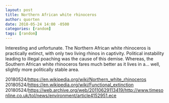 ```yaml
---
layout: post
title: Northern African white rhinoceros
author: quorten
date: 2018-05-24 14:00 -0500
categories: [random]
tags: [random]
---
```


Interesting and unfortunate.  The Northern African white rhinoceros is
practically extinct, with only two living rhinos in captivity.
Political instability leading to illegal poaching was the cause of
this demise.  Whereas, the Southern African white rhinoceros fares
much better as it lives in a... well, slightly more politically stable
area.

20180524/https://en.wikipedia.org/wiki/Northern_white_rhinoceros
20180524/https://en.wikipedia.org/wiki/Functional_extinction
20180524/https://web.archive.org/web/20110629113419/http://www.timesonline.co.uk/tol/news/environment/article4152951.ece
